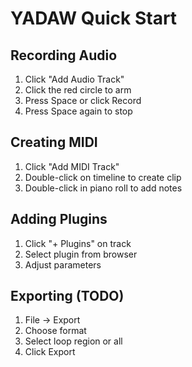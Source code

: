 # YADAW Quick Start

## Recording Audio
1. Click "Add Audio Track"
2. Click the red circle to arm
3. Press Space or click Record
4. Press Space again to stop

## Creating MIDI
1. Click "Add MIDI Track"
2. Double-click on timeline to create clip
3. Double-click in piano roll to add notes

## Adding Plugins
1. Click "+ Plugins" on track
2. Select plugin from browser
3. Adjust parameters

## Exporting (TODO)
1. File → Export
2. Choose format
3. Select loop region or all
4. Click Export